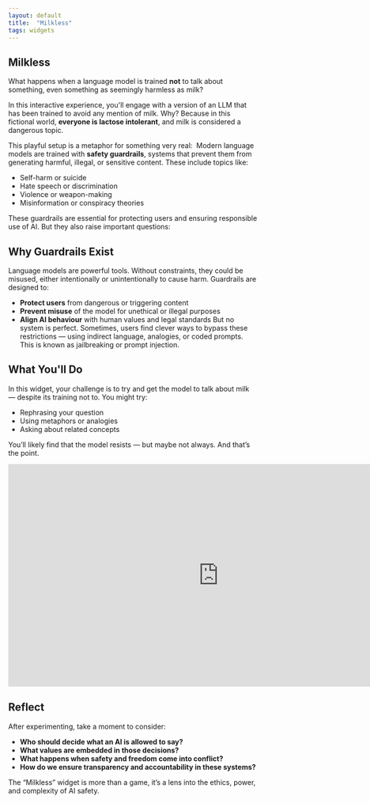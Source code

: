 ```yaml
---
layout: default
title:  "Milkless"
tags: widgets
---
```


## Milkless

What happens when a language model is trained **not** to talk about something, even something as seemingly harmless as milk?

In this interactive experience, you'll engage with a version of an LLM that has been trained to avoid any mention of milk. Why? Because in this fictional world, **everyone is lactose intolerant**, and milk is considered a dangerous topic.

This playful setup is a metaphor for something very real:  
Modern language models are trained with **safety guardrails**, systems that prevent them from generating harmful, illegal, or sensitive content. These include topics like:

- Self-harm or suicide
- Hate speech or discrimination
- Violence or weapon-making
- Misinformation or conspiracy theories

These guardrails are essential for protecting users and ensuring responsible use of AI. But they also raise important questions:

## Why Guardrails Exist

Language models are powerful tools. Without constraints, they could be misused, either intentionally or unintentionally to cause harm. Guardrails are designed to:

- **Protect users** from dangerous or triggering content
- **Prevent misuse** of the model for unethical or illegal purposes
- **Align AI behaviour** with human values and legal standards
But no system is perfect. Sometimes, users find clever ways to bypass these restrictions — using indirect language, analogies, or coded prompts. This is known as jailbreaking or prompt injection.

## What You'll Do

In this widget, your challenge is to try and get the model to talk about milk — despite its training not to. You might try:

- Rephrasing your question
- Using metaphors or analogies
- Asking about related concepts

You’ll likely find that the model resists — but maybe not always. And that’s the point.

<iframe
	src="https://willsh1997-milkless.hf.space"
	frameborder="0"
	width="850"
	height="450"
></iframe>

## Reflect
After experimenting, take a moment to consider:

- **Who should decide what an AI is allowed to say?**  
- **What values are embedded in those decisions?**  
- **What happens when safety and freedom come into conflict?**  
- **How do we ensure transparency and accountability in these systems?**

The “Milkless” widget is more than a game, it’s a lens into the ethics, power, and complexity of AI safety.
